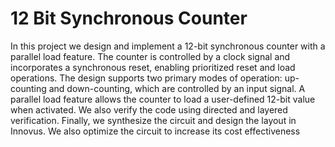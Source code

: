# 12 Bit Synchronous Counter
In this project we design and implement a 12-bit synchronous counter with a parallel load feature.
The counter is controlled by a clock signal and incorporates a synchronous reset, enabling prioritized reset and load operations. 
The design supports two primary modes of operation: up-counting and down-counting, which are controlled by an input signal. 
A parallel load feature allows the counter to load a user-defined 12-bit value when activated. We also verify the code using directed and layered verification. 
Finally, we synthesize the circuit and design the layout in Innovus. We also optimize the circuit to increase its cost effectiveness
